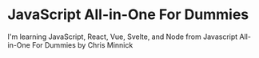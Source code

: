# JavaScript All-in-One For Dummies

I'm learning JavaScript, React, Vue, Svelte, and Node from Javascript All-in-One For Dummies by Chris Minnick
